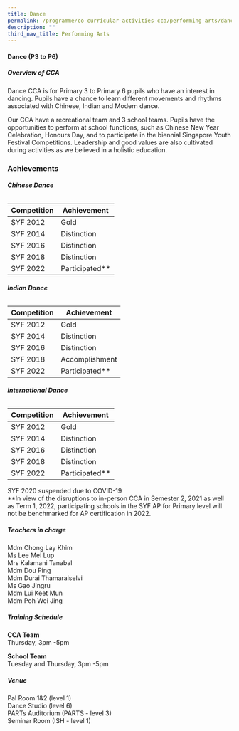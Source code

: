```yaml
---
title: Dance
permalink: /programme/co-curricular-activities-cca/performing-arts/dance/
description: ""
third_nav_title: Performing Arts
---
```

#### **Dance (P3 to P6)**

##### **Overview of CCA**

Dance CCA is for Primary 3 to Primary 6 pupils who have an interest in dancing. Pupils have a chance to learn different movements and rhythms associated with Chinese, Indian and Modern dance. 

Our CCA have a recreational team and 3 school teams. Pupils have the opportunities to perform at school functions, such as Chinese New Year Celebration, Honours Day, and to participate in the biennial Singapore Youth Festival Competitions.  Leadership and good values are also cultivated during activities as we believed in a holistic education.

### Achievements

###### **Chinese Dance**

|Competition|	Achievement|
|-----------|------------|
|SYF 2012|Gold|
|SYF 2014|Distinction |
|SYF 2016|Distinction |
|SYF 2018|Distinction |
|SYF 2022| Participated**|

###### **Indian Dance**

|Competition|	Achievement|
|-----------|------------|
|SYF 2012|Gold|
|SYF 2014|Distinction |
|SYF 2016|Distinction |
|SYF 2018|Accomplishment |
|SYF 2022| Participated**|

###### **International Dance**

|Competition|	Achievement|
|-----------|------------|
|SYF 2012|Gold|
|SYF 2014|Distinction |
|SYF 2016|Distinction |
|SYF 2018|Distinction |
|SYF 2022| Participated**|


SYF 2020 suspended due to COVID-19 <br>
**In view of the disruptions to in-person CCA in Semester 2, 2021 as well as Term 1, 2022, participating schools in the SYF AP for Primary level will not be benchmarked for AP certification in 2022.	

##### **Teachers in charge**
Mdm Chong Lay Khim<br>
Ms Lee Mei Lup<br>
Mrs Kalamani Tanabal<br>
Mdm Dou Ping<br>
Mdm Durai Thamaraiselvi<br>
Ms Gao Jingru<br>
Mdm Lui Keet Mun<br>
Mdm Poh Wei Jing


##### **Training Schedule**

**CCA Team**<br>
Thursday, 3pm -5pm

**School Team**<br>
Tuesday and Thursday, 3pm -5pm

##### **Venue** 
Pal Room 1&2 (level 1)<br>
Dance Studio (level 6)<br>
PARTs Auditorium (PARTS - level 3)<br>
Seminar Room (ISH - level 1)